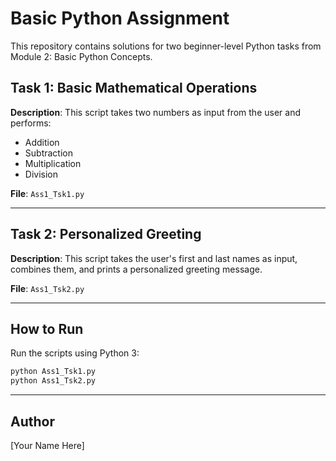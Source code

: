 # Basic Python Assignment

This repository contains solutions for two beginner-level Python tasks from Module 2: Basic Python Concepts.

## Task 1: Basic Mathematical Operations

**Description**:
This script takes two numbers as input from the user and performs:
- Addition
- Subtraction
- Multiplication
- Division

**File**: `Ass1_Tsk1.py`

---

## Task 2: Personalized Greeting

**Description**:
This script takes the user's first and last names as input, combines them, and prints a personalized greeting message.

**File**: `Ass1_Tsk2.py`

---

## How to Run

Run the scripts using Python 3:

```bash
python Ass1_Tsk1.py
python Ass1_Tsk2.py
```

---

## Author

[Your Name Here]
